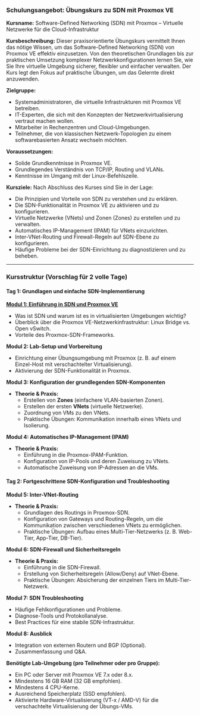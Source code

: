 ### Schulungsangebot: Übungskurs zu SDN mit Proxmox VE

**Kursname:** Software-Defined Networking (SDN) mit Proxmox – Virtuelle Netzwerke für die Cloud-Infrastruktur

**Kursbeschreibung:**
Dieser praxisorientierte Übungskurs vermittelt Ihnen das nötige Wissen, um das Software-Defined Networking (SDN) von Proxmox VE effektiv einzusetzen. Von den theoretischen Grundlagen bis zur praktischen Umsetzung komplexer Netzwerkkonfigurationen lernen Sie, wie Sie Ihre virtuelle Umgebung sicherer, flexibler und einfacher verwalten. Der Kurs legt den Fokus auf praktische Übungen, um das Gelernte direkt anzuwenden.

**Zielgruppe:**
* Systemadministratoren, die virtuelle Infrastrukturen mit Proxmox VE betreiben.
* IT-Experten, die sich mit den Konzepten der Netzwerkvirtualisierung vertraut machen wollen.
* Mitarbeiter in Rechenzentren und Cloud-Umgebungen.
* Teilnehmer, die von klassischen Netzwerk-Topologien zu einem softwarebasierten Ansatz wechseln möchten.

**Voraussetzungen:**
* Solide Grundkenntnisse in Proxmox VE.
* Grundlegendes Verständnis von TCP/IP, Routing und VLANs.
* Kenntnisse im Umgang mit der Linux-Befehlszeile.

**Kursziele:**
Nach Abschluss des Kurses sind Sie in der Lage:
* Die Prinzipien und Vorteile von SDN zu verstehen und zu erklären.
* Die SDN-Funktionalität in Proxmox VE zu aktivieren und zu konfigurieren.
* Virtuelle Netzwerke (VNets) und Zonen (Zones) zu erstellen und zu verwalten.
* Automatisches IP-Management (IPAM) für VNets einzurichten.
* Inter-VNet-Routing und Firewall-Regeln auf SDN-Ebene zu konfigurieren.
* Häufige Probleme bei der SDN-Einrichtung zu diagnostizieren und zu beheben.

---

### Kursstruktur (Vorschlag für 2 volle Tage)

#### **Tag 1: Grundlagen und einfache SDN-Implementierung**

**[Modul 1: Einführung in SDN und Proxmox VE](01_Modul01_Einführung.md)**
* Was ist SDN und warum ist es in virtualisierten Umgebungen wichtig?
* Überblick über die Proxmox VE-Netzwerkinfrastruktur: Linux Bridge vs. Open vSwitch.
* Vorteile des Proxmox-SDN-Frameworks.

**Modul 2: Lab-Setup und Vorbereitung**
* Einrichtung einer Übungsumgebung mit Proxmox (z. B. auf einem Einzel-Host mit verschachtelter Virtualisierung).
* Aktivierung der SDN-Funktionalität in Proxmox.

**Modul 3: Konfiguration der grundlegenden SDN-Komponenten**
* **Theorie & Praxis:**
    * Erstellen von **Zones** (einfachere VLAN-basierten Zonen).
    * Erstellen der ersten **VNets** (virtuelle Netzwerke).
    * Zuordnung von VMs zu den VNets.
    * Praktische Übungen: Kommunikation innerhalb eines VNets und Isolierung.

**Modul 4: Automatisches IP-Management (IPAM)**
* **Theorie & Praxis:**
    * Einführung in die Proxmox-IPAM-Funktion.
    * Konfiguration von IP-Pools und deren Zuweisung zu VNets.
    * Automatische Zuweisung von IP-Adressen an die VMs.

#### **Tag 2: Fortgeschrittene SDN-Konfiguration und Troubleshooting**

**Modul 5: Inter-VNet-Routing**
* **Theorie & Praxis:**
    * Grundlagen des Routings in Proxmox-SDN.
    * Konfiguration von Gateways und Routing-Regeln, um die Kommunikation zwischen verschiedenen VNets zu ermöglichen.
    * Praktische Übungen: Aufbau eines Multi-Tier-Netzwerks (z. B. Web-Tier, App-Tier, DB-Tier).

**Modul 6: SDN-Firewall und Sicherheitsregeln**
* **Theorie & Praxis:**
    * Einführung in die SDN-Firewall.
    * Erstellung von Sicherheitsregeln (Allow/Deny) auf VNet-Ebene.
    * Praktische Übungen: Absicherung der einzelnen Tiers im Multi-Tier-Netzwerk.

**Modul 7: SDN Troubleshooting**
* Häufige Fehlkonfigurationen und Probleme.
* Diagnose-Tools und Protokollanalyse.
* Best Practices für eine stabile SDN-Infrastruktur.

**Modul 8: Ausblick**
* Integration von externen Routern und BGP (Optional).
* Zusammenfassung und Q&A.

**Benötigte Lab-Umgebung (pro Teilnehmer oder pro Gruppe):**
* Ein PC oder Server mit Proxmox VE 7.x oder 8.x.
* Mindestens 16 GB RAM (32 GB empfohlen).
* Mindestens 4 CPU-Kerne.
* Ausreichend Speicherplatz (SSD empfohlen).
* Aktivierte Hardware-Virtualisierung (VT-x / AMD-V) für die verschachtelte Virtualisierung der Übungs-VMs.